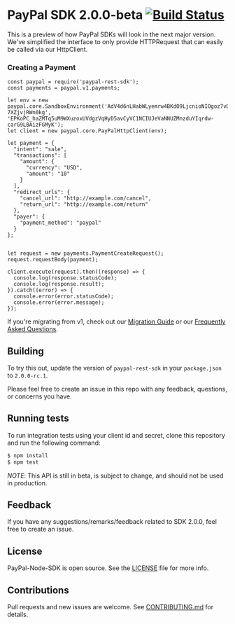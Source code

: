 # PayPal SDK 2.0.0-beta [![Build Status](https://travis-ci.org/paypal/PayPal-node-SDK.svg?branch=2.0-beta)](https://travis-ci.org/paypal/PayPal-node-SDK)

This is a preview of how PayPal SDKs will look in the next major version. We've simplified the interface to only provide HTTPRequest that can easily be called via our HttpClient.

### Creating a Payment

```node
const paypal = require('paypal-rest-sdk');
const payments = paypal.v1.payments;

let env = new paypal.core.SandboxEnvironment('AdV4d6nLHabWLyemrw4BKdO9LjcnioNIOgoz7vD611ObbDUL0kJQfzrdhXEBwnH8QmV-7XZjvjRWn0kg', 'EPKoPC_haZMTq5uM9WXuzoxUVdgzVqHyD5avCyVC1NCIUJeVaNNUZMnzduYIqrdw-carG9LBAizFGMyK');
let client = new paypal.core.PayPalHttpClient(env);

let payment = {
  "intent": "sale",
  "transactions": [
    "amount": {
      "currency": "USD",
      "amount": "10"
    }
  ],
  "redirect_urls": {
    "cancel_url": "http://example.com/cancel",
    "return_url": "http://example.com/return"
  },
  "payer": {
    "payment_method": "paypal"
  }
};


let request = new payments.PaymentCreateRequest();
request.requestBody(payment);

client.execute(request).then((response) => {
  console.log(response.statusCode);
  console.log(response.result);
}).catch((error) => {
  console.error(error.statusCode);
  console.error(error.message);
});
```

If you're migrating from v1, check out our [Migration Guide](./docs/Migrating.md) or our [Frequently Asked Questions](./docs/FAQ.md).

## Building

To try this out, update the version of `paypal-rest-sdk` in your `package.json` to `2.0.0-rc.1`.

Please feel free to create an issue in this repo with any feedback, questions, or concerns you have.

## Running tests

To run integration tests using your client id and secret, clone this repository and run the following command:
```sh
$ npm install
$ npm test
```

*NOTE*: This API is still in beta, is subject to change, and should not be used in production.

## Feedback

If you have any suggestions/remarks/feedback related to SDK 2.0.0, feel free to create an issue.

## License
PayPal-Node-SDK is open source. See the [LICENSE](./LICENSE) file for more info.

## Contributions
Pull requests and new issues are welcome. See [CONTRIBUTING.md](CONTRIBUTING.md) for details.
